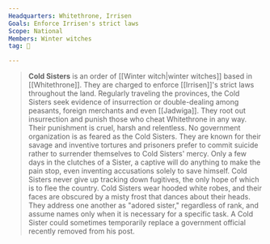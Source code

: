 ```yaml
---
Headquarters: Whitethrone, Irrisen
Goals: Enforce Irrisen's strict laws
Scope: National
Members: Winter witches
tag: 👥

---
```


> **Cold Sisters** is an order of [[Winter witch|winter witches]] based in [[Whitethrone]]. They are charged to enforce [[Irrisen]]'s strict laws throughout the land. Regularly traveling the provinces, the Cold Sisters seek evidence of insurrection or double-dealing among peasants, foreign merchants and even [[Jadwiga]]. They root out insurrection and punish those who cheat Whitethrone in any way. Their punishment is cruel, harsh and relentless. No government organization is as feared as the Cold Sisters. They are known for their savage and inventive tortures and prisoners prefer to commit suicide rather to surrender themselves to Cold Sisters' mercy. Only a few days in the clutches of a Sister, a captive will do anything to make the pain stop, even inventing accusations solely to save himself. Cold Sisters never give up tracking down fugitives, the only hope of which is to flee the country.
> Cold Sisters wear hooded white robes, and their faces are obscured by a misty frost that dances about their heads. They address one another as "adored sister," regardless of rank, and assume names only when it is necessary for a specific task. A Cold Sister could sometimes temporarily replace a government official recently removed from his post.







